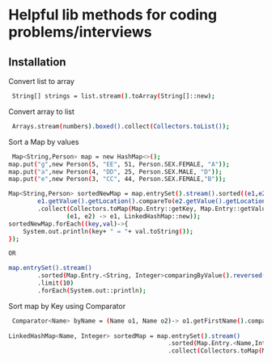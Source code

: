 
# Helpful lib methods for coding problems/interviews




## Installation

Convert list to array

```bash
 String[] strings = list.stream().toArray(String[]::new);
```

Convert array to list

```bash
 Arrays.stream(numbers).boxed().collect(Collectors.toList());
```

Sort a Map by values

```bash
 Map<String,Person> map = new HashMap<>();
map.put("g",new Person(5, "EE", 51, Person.SEX.FEMALE, "A"));
map.put("a",new Person(4, "DD", 25, Person.SEX.MALE, "D"));
map.put("e",new Person(3, "CC", 44, Person.SEX.FEMALE,"B"));

Map<String,Person> sortedNewMap = map.entrySet().stream().sorted((e1,e2)->
        e1.getValue().getLocation().compareTo(e2.getValue().getLocation()))
        .collect(Collectors.toMap(Map.Entry::getKey, Map.Entry::getValue,
                (e1, e2) -> e1, LinkedHashMap::new));
sortedNewMap.forEach((key,val)->{
    System.out.println(key+ " = "+ val.toString());
});

OR 

map.entrySet().stream()
        .sorted(Map.Entry.<String, Integer>comparingByValue().reversed()) 
        .limit(10) 
        .forEach(System.out::println);
```

Sort map by Key using Comparator

```bash
 Comparator<Name> byName = (Name o1, Name o2)-> o1.getFirstName().compareTo(o2.getFirstName());
		
LinkedHashMap<Name, Integer> sortedMap = map.entrySet().stream()
                                            .sorted(Map.Entry.<Name,Integer>comparingByKey(byName))
                                            .collect(Collectors.toMap(Map.Entry::getKey,Map.Entry::getValue,(e1,e2)->e1,LinkedHashMap::new));
```
    